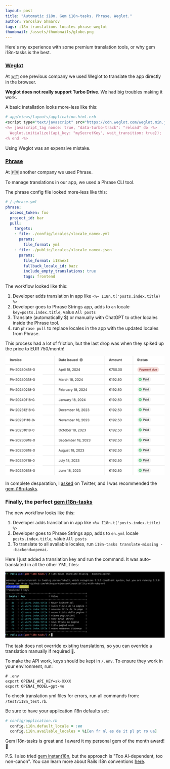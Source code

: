 ```yaml
---
layout: post
title: "Automatic i18n. Gem i18n-tasks. Phrase. Weglot."
author: Yaroslav Shmarov
tags: i18n translations locales phrase weglot
thumbnail: /assets/thumbnails/globe.png
---
```


Here's my experience with some premium translation tools, or why gem i18n-tasks is the best.

### [Weglot](https://www.weglot.com/)

At 🇦🇹 one previous company we used Weglot to translate the app directly in the browser.

**Weglot does not really support Turbo Drive**. We had big troubles making it work.

A basic installation looks more-less like this:

```ruby
# app/views/layouts/application.html.erb
<script type="text/javascript" src="https://cdn.weglot.com/weglot.min.js" data-turbo-track="reload"></script>
<%= javascript_tag nonce: true, "data-turbo-track": "reload" do -%>
  Weglot.initialize({api_key: "mySecretKey", wait_transition: true});
<% end -%>
```

Using Weglot was an expensive mistake.

### [Phrase](https://phrase.com/)

At 🇫🇷 another company we used Phrase.

To manage translations in our app, we used a Phrase CLI tool.

The phrase config file looked more-less like this:

```yml
# /.phrase.yml
phrase:
  access_token: foo
  project_id: bar
  pull:
    targets:
    - file: ./config/locales/<locale_name>.yml
      params:
        file_format: yml
    - file: ./public/locales/<locale_name>.json
      params:
        file_format: i18next
        fallback_locale_id: bazz
        include_empty_translations: true
        tags: frontend
```

The workflow looked like this:
1. Developer adds translation in app like `<%= I18n.t('posts.index.title) %>`
2. Developer goes to Phrase Strings app, adds to `en` locale `key=posts.index.title`, value `All posts`
3. Translate (automatically $) or manually with ChatGPT to other locales inside the Phrase tool.
4. run `phrase pull` to replace locales in the app with the updated locales from Phrase.

This process had a lot of friction, but the last drop was when they spiked up the price to EUR 750/month!

![Phrase price spike](/assets/images/phrase-price-spike.png)

In complete desparation, I [asked](https://twitter.com/yarotheslav/status/1798289447584518331) on Twitter, and I was recommended the [gem i18n-tasks](https://github.com/glebm/i18n-tasks).

### Finally, the perfect [gem i18n-tasks](https://github.com/glebm/i18n-tasks)

The new workflow looks like this:
1. Developer adds translation in app like `<%= I18n.t('posts.index.title) %>`
2. Developer goes to Phrase Strings app, adds to `en.yml` locale `posts.index.title`, value `All posts`
3. To translate to all available locales, run `i18n-tasks translate-missing --backend=openai`.

Here I just added a translation key and run the command. It was auto-translated in all the other YML files:

![gem-18n-tasks-run-translation](/assets/images/gem-18n-tasks-run-translation.png)

The task does not override existing translations, so you can override a translation manually if required 🤠.

To make the API work, keys should be kept in `/.env`. To ensure they work in your environment, run:

```shell
# .env
export OPENAI_API_KEY=sk-XXXX
export OPENAI_MODEL=gpt-4o
```

To check translation yml files for errors, run all commands from: `/test/i18n_test.rb`.

Be sure to have your application i18n defaults set:

```ruby
# config/application.rb
  config.i18n.default_locale = :en
  config.i18n.available_locales = %i[en fr nl es de it pl pt ro ua]
```

Gem i18n-tasks is great and I award it my personal gem of the month award! 🥇

P.S. I also tried [gem instant18n](https://github.com/obie/instant18n), but the approach is "Too AI-dependent, too non-canon". You can learn more about Rails i18n conventions [here](https://guides.rubyonrails.org/i18n.html).
